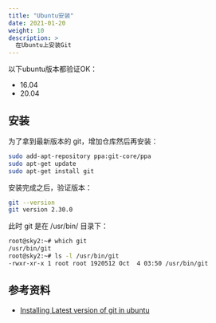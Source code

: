 ```yaml
---
title: "Ubuntu安装"
date: 2021-01-20
weight: 10
description: >
  在Ubuntu上安装Git
---
```


以下ubuntu版本都验证OK：

- 16.04
- 20.04

## 安装

为了拿到最新版本的 git，增加仓库然后再安装：

```bash
sudo add-apt-repository ppa:git-core/ppa
sudo apt-get update
sudo apt-get install git
```

安装完成之后，验证版本：

```bash
git --version
git version 2.30.0
```

此时 git 是在 /usr/bin/ 目录下：

```bash
root@sky2:~# which git
/usr/bin/git
root@sky2:~# ls -l /usr/bin/git
-rwxr-xr-x 1 root root 1920512 Oct  4 03:50 /usr/bin/git
```

## 参考资料

- [Installing Latest version of git in ubuntu](http://stackoverflow.com/questions/19109542/installing-latest-version-of-git-in-ubuntu)
